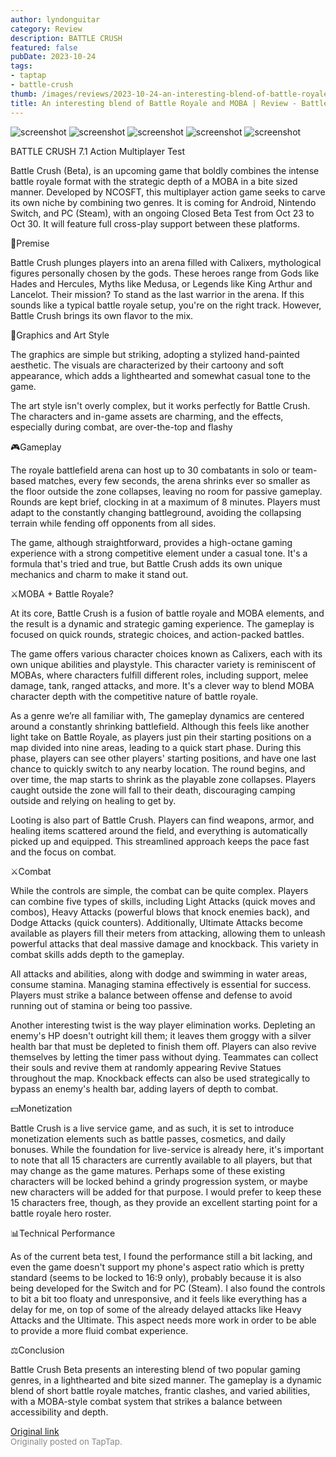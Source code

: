 ```yaml
---
author: lyndonguitar
category: Review
description: BATTLE CRUSH
featured: false
pubDate: 2023-10-24
tags:
- taptap
- battle-crush
thumb: /images/reviews/2023-10-24-an-interesting-blend-of-battle-royale-and-moba--review---battle-crush-beta-0.avif
title: An interesting blend of Battle Royale and MOBA | Review - Battle Crush Beta
---
```


<div class="gallery">
  <img src="/images/reviews/2023-10-24-an-interesting-blend-of-battle-royale-and-moba--review---battle-crush-beta-0.avif" alt="screenshot" />
  <img src="/images/reviews/2023-10-24-an-interesting-blend-of-battle-royale-and-moba--review---battle-crush-beta-1.avif" alt="screenshot" />
  <img src="/images/reviews/2023-10-24-an-interesting-blend-of-battle-royale-and-moba--review---battle-crush-beta-2.avif" alt="screenshot" />
  <img src="/images/reviews/2023-10-24-an-interesting-blend-of-battle-royale-and-moba--review---battle-crush-beta-3.avif" alt="screenshot" />
  <img src="/images/reviews/2023-10-24-an-interesting-blend-of-battle-royale-and-moba--review---battle-crush-beta-4.avif" alt="screenshot" />
</div>

BATTLE CRUSH
7.1
Action
Multiplayer
Test

Battle Crush (Beta), is an upcoming game that boldly combines the intense battle royale format with the strategic depth of a MOBA in a bite sized manner. Developed by NCOSFT, this multiplayer action game seeks to carve its own niche by combining two genres. It is coming for Android, Nintendo Switch, and PC (Steam), with an ongoing Closed Beta Test from Oct 23 to Oct 30. It will feature full cross-play support between these platforms.

📖Premise

Battle Crush plunges players into an arena filled with Calixers, mythological figures personally chosen by the gods. These heroes range from Gods like Hades and Hercules, Myths like Medusa, or Legends like King Arthur and Lancelot. Their mission? To stand as the last warrior in the arena. If this sounds like a typical battle royale setup, you're on the right track. However, Battle Crush brings its own flavor to the mix.

🎨Graphics and Art Style

The graphics are simple but striking, adopting a stylized hand-painted aesthetic. The visuals are characterized by their cartoony and soft appearance, which adds a lighthearted and somewhat casual tone to the game.

The art style isn't overly complex, but it works perfectly for Battle Crush. The characters and in-game assets are charming, and the effects, especially during combat, are over-the-top and flashy

🎮Gameplay

The royale battlefield arena can host up to 30 combatants in solo or team-based matches, every few seconds, the arena shrinks ever so smaller as the floor outside the zone collapses, leaving no room for passive gameplay. Rounds are kept brief, clocking in at a maximum of 8 minutes. Players must adapt to the constantly changing battleground, avoiding the collapsing terrain while fending off opponents from all sides.

The game, although straightforward, provides a high-octane gaming experience with a strong competitive element under a casual tone. It's a formula that's tried and true, but Battle Crush adds its own unique mechanics and charm to make it stand out.

⚔️MOBA + Battle Royale?

At its core, Battle Crush is a fusion of battle royale and MOBA elements, and the result is a dynamic and strategic gaming experience. The gameplay is focused on quick rounds, strategic choices, and action-packed battles.

The game offers various character choices known as Calixers, each with its own unique abilities and playstyle. This character variety is reminiscent of MOBAs, where characters fulfill different roles, including support, melee damage, tank, ranged attacks, and more. It's a clever way to blend MOBA character depth with the competitive nature of battle royale.

As a genre we’re all familiar with, The gameplay dynamics are centered around a constantly shrinking battlefield. Although this feels like another light take on Battle Royale, as players just pin their starting positions on a map divided into nine areas, leading to a quick start phase. During this phase, players can see other players' starting positions, and have one last chance to quickly switch to any nearby location. The round begins, and over time, the map starts to shrink as the playable zone collapses. Players caught outside the zone will fall to their death, discouraging camping outside and relying on healing to get by.

Looting is also part of Battle Crush. Players can find weapons, armor, and healing items scattered around the field, and everything is automatically picked up and equipped. This streamlined approach keeps the pace fast and the focus on combat.

⚔️Combat

While the controls are simple, the combat can be quite complex. Players can combine five types of skills, including Light Attacks (quick moves and combos), Heavy Attacks (powerful blows that knock enemies back), and Dodge Attacks (quick counters). Additionally, Ultimate Attacks become available as players fill their meters from attacking, allowing them to unleash powerful attacks that deal massive damage and knockback. This variety in combat skills adds depth to the gameplay.

All attacks and abilities, along with dodge and swimming in water areas, consume stamina. Managing stamina effectively is essential for success. Players must strike a balance between offense and defense to avoid running out of stamina or being too passive.

Another interesting twist is the way player elimination works. Depleting an enemy's HP doesn't outright kill them; it leaves them groggy with a silver health bar that must be depleted to finish them off. Players can also revive themselves by letting the timer pass without dying. Teammates can collect their souls and revive them at randomly appearing Revive Statues throughout the map. Knockback effects can also be used strategically to bypass an enemy's health bar, adding layers of depth to combat.

💵Monetization

Battle Crush is a live service game, and as such, it is set to introduce monetization elements such as battle passes, cosmetics, and daily bonuses. While the foundation for live-service is already here, it's important to note that all 15 characters are currently available to all players, but that may change as the game matures. Perhaps some of these existing characters will be locked behind a grindy progression system, or maybe new characters will be added for that purpose. I would prefer to keep these 15 characters free, though, as they provide an excellent starting point for a battle royale hero roster.

📊Technical Performance

As of the current beta test, I found the performance still a bit lacking, and even the game doesn't support my phone's aspect ratio which is pretty standard (seems to be locked to 16:9 only), probably because it is also being developed for the Switch and for PC (Steam). I also found the controls to bit a bit too floaty and unresponsive, and it feels like everything has a delay for me, on top of some of the already delayed attacks like Heavy Attacks and the Ultimate. This aspect needs more work in order to be able to provide a more fluid combat experience.

⚖️Conclusion

Battle Crush Beta presents an interesting blend of two popular gaming genres, in a lighthearted and bite sized manner. The gameplay is a dynamic blend of short battle royale matches, frantic clashes, and varied abilities, with a MOBA-style combat system that strikes a balance between accessibility and depth.

[Original link](https://www.taptap.io/post/6468570)<br><span style="font-size: 0.95em; color: #888;">Originally posted on TapTap.</span>